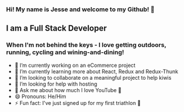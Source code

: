 ### Hi! My name is Jesse and welcome to my Github! 👋

## I am a Full Stack Developer

### When I'm not behind the keys - I love getting outdoors, running, cycling and wining-and-dining!

- 🔭 I’m currently working on an eCommerce project
- 🌱 I’m currently learning more about React, Redux and Redux-Thunk
- 👯 I’m looking to collaborate on a meaningful project to help kiwis
- 🤔 I’m looking for help with hosting
- 💬 Ask me about how much I love YouTube 🤣
- 😄 Pronouns: He/Him
- ⚡ Fun fact: I've just signed up for my first triathlon 🙌